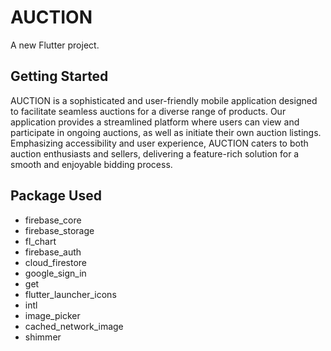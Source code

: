 # AUCTION

A new Flutter project.

## Getting Started

AUCTION is a sophisticated and user-friendly mobile application designed to facilitate seamless auctions for a diverse range of products. Our application provides a streamlined platform where users can view and participate in ongoing auctions, as well as initiate their own auction listings. Emphasizing accessibility and user experience, AUCTION caters to both auction enthusiasts and sellers, delivering a feature-rich solution for a smooth and enjoyable bidding process.

## Package Used
* firebase_core
* firebase_storage
* fl_chart
* firebase_auth
* cloud_firestore
* google_sign_in
* get
* flutter_launcher_icons
* intl
* image_picker
* cached_network_image
* shimmer

